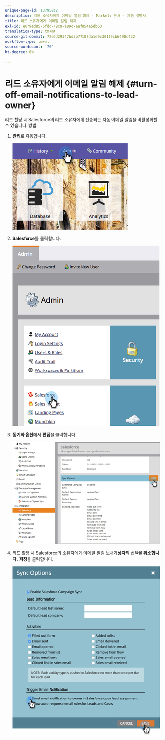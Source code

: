 ```yaml
---
unique-page-id: 13795802
description: 리드 소유자에게 이메일 알림 해제 - Marketo 문서 - 제품 설명서
title: 리드 소유자에게 이메일 알림 해제
exl-id: e079ed85-5fdd-49c9-a89c-aaf854a5db63
translation-type: tm+mt
source-git-commit: 72e1d29347bd5b77107da1e9c30169cb6490c432
workflow-type: tm+mt
source-wordcount: '70'
ht-degree: 0%

---
```


# 리드 소유자에게 이메일 알림 해제 {#turn-off-email-notifications-to-lead-owner}

리드 할당 시 Salesforce의 리드 소유자에게 전송되는 자동 이메일 알림을 비활성화할 수 있습니다. 방법

1. **관리**&#x200B;로 이동합니다.

   ![](assets/admin-1.png)

1. **Salesforce**&#x200B;를 클릭합니다.

   ![](assets/adminsalesforce.png)

1. **동기화 옵션**&#x200B;에서 **편집**&#x200B;을 클릭합니다.

   ![](assets/salesforcesummary2.jpg)

1. 리드 할당 시 Salesforce의 소유자에게 이메일 알림 보내기&#x200B;**상자의 선택을 취소합니다.** **저장**&#x200B;을 클릭합니다.

   ![](assets/new-screen.png)
